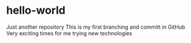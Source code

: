 # hello-world
Just another repository
This is my first branching and committ in GitHub
Very exciting times for me trying new technologies
